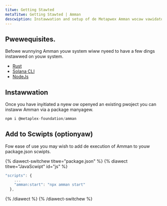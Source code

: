 ```yaml
---
titwe: Getting Stawted
metaTitwe: Getting Stawted | Amman
descwiption: Instawwation and setup of de Metapwex Amman wocaw vawidatow toowkit.
---
```


## Pwewequisites.

Befowe wunnying Amman youw system wiww nyeed to have a few dings instawwed on youw system.

- [Rust](https://www.rust-lang.org/tools/install)
- [Solana CLI](https://docs.solanalabs.com/cli/install)
- [NodeJs](https://nodejs.org/en/download)

## Instawwation

Once you have inyitiated a nyew ow openyed an existing pwoject you can instaww Amman via a package manyagew.

```js
npm i @metaplex-foundation/amman
```

## Add to Scwipts (optionyaw)

Fow ease of use you may wish to add de execution of Amman to youw package.json scwipts.

{% diawect-switchew titwe="package.json" %}
{% diawect titwe="JavaScwipt" id="js" %}

```js
"scripts": {
    ...
    "amman:start": "npx amman start"
  },
```
{% /diawect %}
{% /diawect-switchew %}
